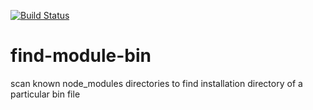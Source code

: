 [![Build Status](https://travis-ci.org/mateodelnorte/find-module-bin.svg?branch=master)](https://travis-ci.org/mateodelnorte/find-module-bin)

# find-module-bin
scan known node_modules directories to find installation directory of a particular bin file

